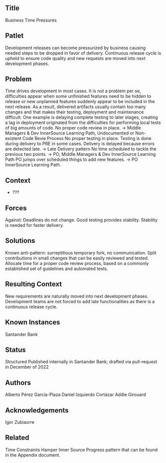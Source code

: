 ## Title

Business Time Pressures

## Patlet

Development releases can become pressurized by business causing needed steps to be dropped in favor of delivery. Continuous release cycle is upheld to ensure code quality and new requests are moved into next development phases.

## Problem

Time drives development in most cases. It is not a problem per se, difficulties appear when some unfinished features need to be hidden to release or new unplanned features suddenly appear to be included in the next release. As a result, delivered artifacts usually contain too many changes and that makes their testing, deployment and maintenance difficult. One example is delaying complete testing to later stages, creating a lag in deployment originated from the difficulties for performing local tests of big amounts of code.
No proper code review in place. -> Middle Managers & Dev InnerSource Learning Path, Undocumented or Non-existent Code Revie Process
No proper testing in place. Testing is done during delivery to PRE in some cases. Delivery is delayed because errors are detected late. -> Late Delivery pattern
No time scheduled to tackle the previous two points. -> PO, Middle Managers & Dev InnerSource Learning Path
PO jumps over scheduled things to add new features. -> PO InnerSource Learning Path.

## Context

* ???

## Forces

Against:
Deadlines do not change.
Good testing provides stability. Stability is needed for faster delivery.

## Solutions

Known anti-pattern: surreptitious temporary fork, no communication.
Split contributions in small changes that can be easily reviewed and tested.
Allocate time for a proper code review process, based on a commonly established set of guidelines and automated tests.

## Resulting Context

New requirements are naturally moved into next development phases. Development teams are not forced to add late functionalities as there is a continuous release cycle.

## Known Instances

Santander Bank

## Status

Structured
Published internally in Santander Bank; drafted via pull-request in December of 2022

## Authors

Alberto Pérez García-Plaza
Daniel Izquierdo Cortázar
Addie Girouard

## Acknowledgements

Igor Zubiaurre

## Related

Time Constraints Hamper Inner Source Progress pattern that can be found in the Appendix document.
